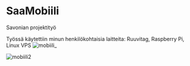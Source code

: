 # SaaMobiili
Savonian projektityö

Työssä käytettiin minun henkilökohtaisia laitteita: Ruuvitag, Raspberry Pi, Linux VPS
![mobiili_](https://user-images.githubusercontent.com/60751410/173197410-25c98911-3465-4944-9a57-6528026bdf54.png)

![mobiili2](https://user-images.githubusercontent.com/60751410/173197434-e978dbee-66e7-4659-83b6-9e0bee539b44.png)
